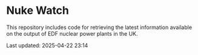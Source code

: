 # Nuke Watch

This repository includes code for retrieving the latest information available on the output of EDF nuclear power plants in the UK.

Last updated: 2025-04-22 23:14